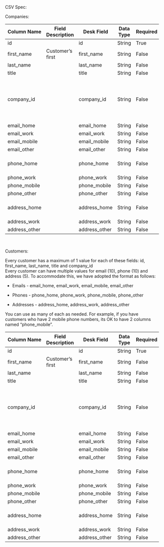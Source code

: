 CSV Spec:

Companies:

| **Column Name** | **Field Description** | **Desk Field** | **Data Type** | **Required** | **Unique** | **Validations**                                                            | **Example 1**                        | **Example 2**  |
|-----------------|-----------------------|----------------|---------------|--------------|------------|----------------------------------------------------------------------------|--------------------------------------|----------------|
| id              |                       | id             | String        | True         | True       |                                                                            | 8764387                              | Q3867          |
| first\_name     | Customer’s first      | first\_name    | String        | False        | False      |                                                                            | Jon                                  |                |
| last\_name      |                       | last\_name     | String        | False        | False      |                                                                            | Doe                                  |                |
| title           |                       | title          | String        | False        | False      |                                                                            | Mr.                                  |                |
| company\_id     |                       | company\_id    | String        | False        | False      | If value present, record with corresponding ID must exist in companies.csv | 655744                               |                |
| email\_home     |                       | email\_home    | String        | False        | True       |                                                                            | jon.doe\@gmail.com                   |                |
| email\_work     |                       | email\_work    | String        | False        | True       |                                                                            | jdoe\@work.com                       |                |
| email\_mobile   |                       | email\_mobile  | String        | False        | True       |                                                                            |                                      |                |
| email\_other    |                       | email\_other   | String        | False        | True       |                                                                            |                                      |                |
| phone\_home     |                       | phone\_home    | String        | False        | False      |                                                                            | 123-123-1234                         | (789) 234-5432 |
| phone\_work     |                       | phone\_work    | String        | False        | False      |                                                                            |                                      |                |
| phone\_mobile   |                       | phone\_mobile  | String        | False        | False      |                                                                            |                                      |                |
| phone\_other    |                       | phone\_other   | String        | False        | False      |                                                                            |                                      |                |
| address\_home   |                       | address\_home  | String        | False        | False      |                                                                            | 123 Main St, San Francisco, CA 94105 |                |
| address\_work   |                       | address\_work  | String        | False        | False      |                                                                            |                                      |                |
| address\_other  |                       | address\_other | String        | False        | False      |                                                                            |                                      |                |


 

Customers:

Every customer has a maximum of 1 value for each of these fields: id,
first\_name, last\_name, title and company\_id  
Every customer can have multiple values for email (10), phone (10) and address
(5).  To accommodate this, we have adopted the format as follows:

-   Emails - email\_home, email\_work, email\_mobile, email\_other

-   Phones - phone\_home, phone\_work, phone\_mobile, phone\_other

-   Addresses - address\_home, address\_work, address\_other

  
You can use as many of each as needed.  For example, if you have customers who
have 2 mobile phone numbers, its OK to have 2 columns named “phone\_mobile”.  


| **Column Name** | **Field Description** | **Desk Field** | **Data Type** | **Required** | **Unique** | **Validations**                                                            | **Example 1**                        | **Example 2**  |
|-----------------|-----------------------|----------------|---------------|--------------|------------|----------------------------------------------------------------------------|--------------------------------------|----------------|
| id              |                       | id             | String        | True         | True       |                                                                            | 8764387                              | Q3867          |
| first\_name     | Customer’s first      | first\_name    | String        | False        | False      |                                                                            | Jon                                  |                |
| last\_name      |                       | last\_name     | String        | False        | False      |                                                                            | Doe                                  |                |
| title           |                       | title          | String        | False        | False      |                                                                            | Mr.                                  |                |
| company\_id     |                       | company\_id    | String        | False        | False      | If value present, record with corresponding ID must exist in companies.csv | 655744                               |                |
| email\_home     |                       | email\_home    | String        | False        | True       |                                                                            | jon.doe\@gmail.com                   |                |
| email\_work     |                       | email\_work    | String        | False        | True       |                                                                            | jdoe\@work.com                       |                |
| email\_mobile   |                       | email\_mobile  | String        | False        | True       |                                                                            |                                      |                |
| email\_other    |                       | email\_other   | String        | False        | True       |                                                                            |                                      |                |
| phone\_home     |                       | phone\_home    | String        | False        | False      |                                                                            | 123-123-1234                         | (789) 234-5432 |
| phone\_work     |                       | phone\_work    | String        | False        | False      |                                                                            |                                      |                |
| phone\_mobile   |                       | phone\_mobile  | String        | False        | False      |                                                                            |                                      |                |
| phone\_other    |                       | phone\_other   | String        | False        | False      |                                                                            |                                      |                |
| address\_home   |                       | address\_home  | String        | False        | False      |                                                                            | 123 Main St, San Francisco, CA 94105 |                |
| address\_work   |                       | address\_work  | String        | False        | False      |                                                                            |                                      |                |
| address\_other  |                       | address\_other | String        | False        | False      |                                                                            |                                      |                |
